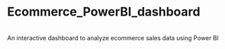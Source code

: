 # Ecommerce_PowerBI_dashboard
<br>
An interactive dashboard to analyze ecommerce sales data using Power BI
